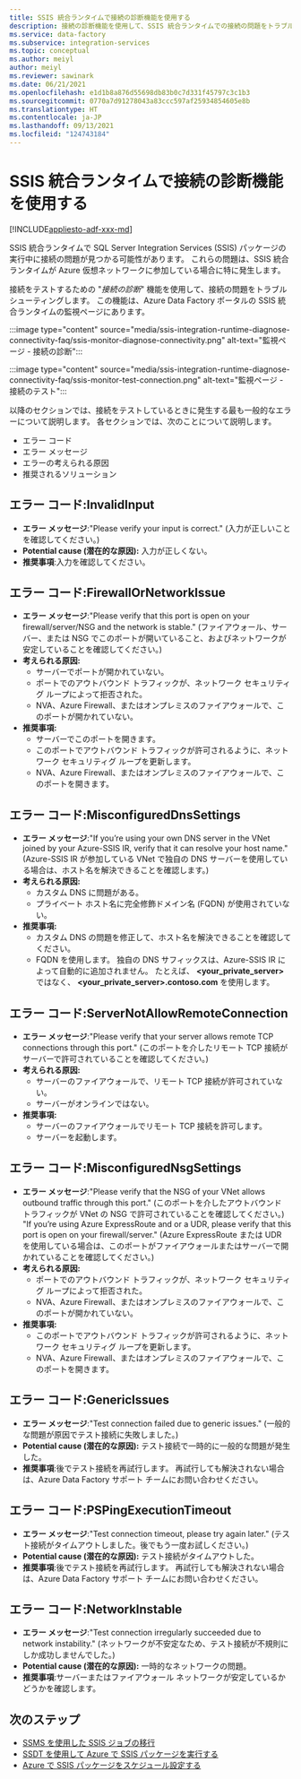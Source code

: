 ```yaml
---
title: SSIS 統合ランタイムで接続の診断機能を使用する
description: 接続の診断機能を使用して、SSIS 統合ランタイムでの接続の問題をトラブルシューティングします。
ms.service: data-factory
ms.subservice: integration-services
ms.topic: conceptual
ms.author: meiyl
author: meiyl
ms.reviewer: sawinark
ms.date: 06/21/2021
ms.openlocfilehash: e1d1b8a876d55698db83b0c7d331f45797c3c1b3
ms.sourcegitcommit: 0770a7d91278043a83ccc597af25934854605e8b
ms.translationtype: HT
ms.contentlocale: ja-JP
ms.lasthandoff: 09/13/2021
ms.locfileid: "124743184"
---
```

# <a name="use-the-diagnose-connectivity-feature-in-the-ssis-integration-runtime"></a>SSIS 統合ランタイムで接続の診断機能を使用する

[!INCLUDE[appliesto-adf-xxx-md](includes/appliesto-adf-xxx-md.md)]

SSIS 統合ランタイムで SQL Server Integration Services (SSIS) パッケージの実行中に接続の問題が見つかる可能性があります。 これらの問題は、SSIS 統合ランタイムが Azure 仮想ネットワークに参加している場合に特に発生します。

接続をテストするための "*接続の診断*" 機能を使用して、接続の問題をトラブルシューティングします。 この機能は、Azure Data Factory ポータルの SSIS 統合ランタイムの監視ページにあります。

 :::image type="content" source="media/ssis-integration-runtime-diagnose-connectivity-faq/ssis-monitor-diagnose-connectivity.png" alt-text="監視ページ - 接続の診断":::

 :::image type="content" source="media/ssis-integration-runtime-diagnose-connectivity-faq/ssis-monitor-test-connection.png" alt-text="監視ページ - 接続のテスト":::

以降のセクションでは、接続をテストしているときに発生する最も一般的なエラーについて説明します。 各セクションでは、次のことについて説明します。

- エラー コード
- エラー メッセージ
- エラーの考えられる原因
- 推奨されるソリューション

## <a name="error-code-invalidinput"></a>エラー コード:InvalidInput

- **エラー メッセージ**:"Please verify your input is correct." (入力が正しいことを確認してください。)
- **Potential cause (潜在的な原因):** 入力が正しくない。
- **推奨事項**:入力を確認してください。

## <a name="error-code-firewallornetworkissue"></a>エラー コード:FirewallOrNetworkIssue

- **エラー メッセージ**:"Please verify that this port is open on your firewall/server/NSG and the network is stable." (ファイアウォール、サーバー、または NSG でこのポートが開いていること、およびネットワークが安定していることを確認してください。)
- **考えられる原因:**
  - サーバーでポートが開かれていない。
  - ポートでのアウトバウンド トラフィックが、ネットワーク セキュリティグ ループによって拒否された。
  - NVA、Azure Firewall、またはオンプレミスのファイアウォールで、このポートが開かれていない。
- **推奨事項:**
  - サーバーでこのポートを開きます。
  - このポートでアウトバウンド トラフィックが許可されるように、ネットワーク セキュリティグ ループを更新します。
  - NVA、Azure Firewall、またはオンプレミスのファイアウォールで、このポートを開きます。

## <a name="error-code-misconfigureddnssettings"></a>エラー コード:MisconfiguredDnsSettings

- **エラー メッセージ**:"If you’re using your own DNS server in the VNet joined by your Azure-SSIS IR, verify that it can resolve your host name." (Azure-SSIS IR が参加している VNet で独自の DNS サーバーを使用している場合は、ホスト名を解決できることを確認します。)
- **考えられる原因:**
  -  カスタム DNS に問題がある。
  -  プライベート ホスト名に完全修飾ドメイン名 (FQDN) が使用されていない。
- **推奨事項:**
  -  カスタム DNS の問題を修正して、ホスト名を解決できることを確認してください。
  -  FQDN を使用します。 独自の DNS サフィックスは、Azure-SSIS IR によって自動的に追加されません。 たとえば、 **<your_private_server>** ではなく、 **<your_private_server>.contoso.com** を使用します。

## <a name="error-code-servernotallowremoteconnection"></a>エラー コード:ServerNotAllowRemoteConnection

- **エラー メッセージ**:"Please verify that your server allows remote TCP connections through this port." (このポートを介したリモート TCP 接続がサーバーで許可されていることを確認してください。)
- **考えられる原因:**
  -  サーバーのファイアウォールで、リモート TCP 接続が許可されていない。
  -  サーバーがオンラインではない。
- **推奨事項:**
  -  サーバーのファイアウォールでリモート TCP 接続を許可します。
  -  サーバーを起動します。
   
## <a name="error-code-misconfigurednsgsettings"></a>エラー コード:MisconfiguredNsgSettings

- **エラー メッセージ**:"Please verify that the NSG of your VNet allows outbound traffic through this port." (このポートを介したアウトバウンド トラフィックが VNet の NSG で許可されていることを確認してください。) "If you’re using Azure ExpressRoute and or a UDR, please verify that this port is open on your firewall/server." (Azure ExpressRoute または UDR を使用している場合は、このポートがファイアウォールまたはサーバーで開かれていることを確認してください。)
- **考えられる原因:**
  -  ポートでのアウトバウンド トラフィックが、ネットワーク セキュリティグ ループによって拒否された。
  -  NVA、Azure Firewall、またはオンプレミスのファイアウォールで、このポートが開かれていない。
- **推奨事項:**
  -  このポートでアウトバウンド トラフィックが許可されるように、ネットワーク セキュリティグ ループを更新します。
  -  NVA、Azure Firewall、またはオンプレミスのファイアウォールで、このポートを開きます。

## <a name="error-code-genericissues"></a>エラー コード:GenericIssues

- **エラー メッセージ**:"Test connection failed due to generic issues." (一般的な問題が原因でテスト接続に失敗しました。)
- **Potential cause (潜在的な原因):** テスト接続で一時的に一般的な問題が発生した。
- **推奨事項**:後でテスト接続を再試行します。 再試行しても解決されない場合は、Azure Data Factory サポート チームにお問い合わせください。

## <a name="error-code-pspingexecutiontimeout"></a>エラー コード:PSPingExecutionTimeout

- **エラー メッセージ**:"Test connection timeout, please try again later." (テスト接続がタイムアウトしました。後でもう一度お試しください。)
- **Potential cause (潜在的な原因):** テスト接続がタイムアウトした。
- **推奨事項**:後でテスト接続を再試行します。 再試行しても解決されない場合は、Azure Data Factory サポート チームにお問い合わせください。

## <a name="error-code-networkinstable"></a>エラー コード:NetworkInstable

- **エラー メッセージ**:"Test connection irregularly succeeded due to network instability." (ネットワークが不安定なため、テスト接続が不規則にしか成功しませんでした。)
- **Potential cause (潜在的な原因):** 一時的なネットワークの問題。
- **推奨事項**:サーバーまたはファイアウォール ネットワークが安定しているかどうかを確認します。

## <a name="next-steps"></a>次のステップ

- [SSMS を使用した SSIS ジョブの移行](how-to-migrate-ssis-job-ssms.md)
- [SSDT を使用して Azure で SSIS パッケージを実行する](how-to-invoke-ssis-package-ssdt.md)
- [Azure で SSIS パッケージをスケジュール設定する](how-to-schedule-azure-ssis-integration-runtime.md)
